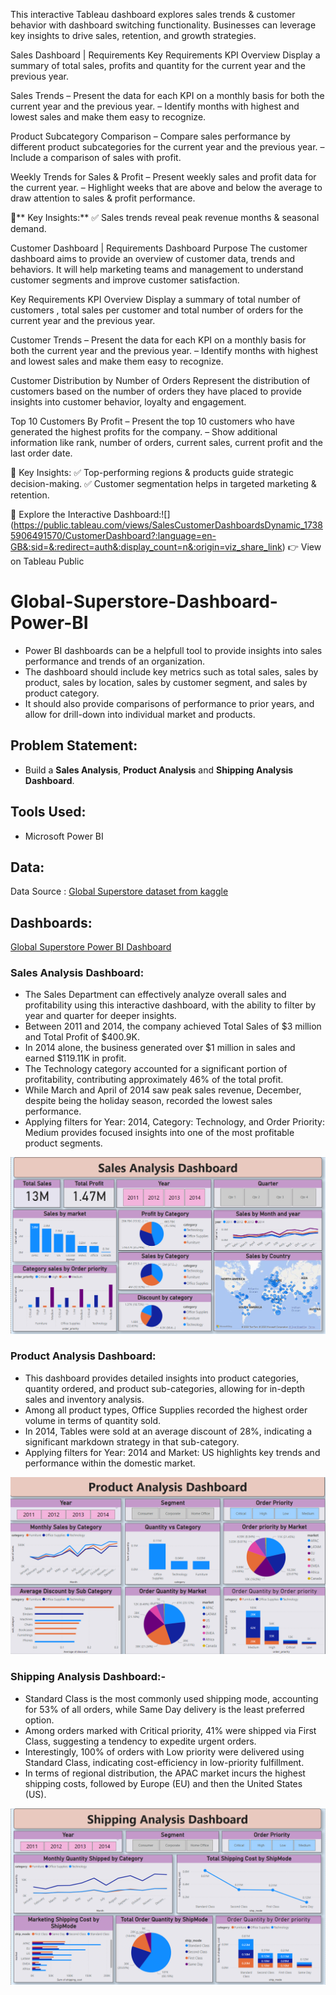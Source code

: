 This interactive Tableau dashboard explores sales trends & customer behavior with dashboard switching functionality. Businesses can leverage key insights to drive sales, retention, and growth strategies.

Sales Dashboard | Requirements
Key Requirements
KPI Overview
Display a summary of total sales, profits and quantity for the current year and the previous year.

Sales Trends
– Present the data for each KPI on a monthly basis for both the current year and the previous year.
– Identify months with highest and lowest sales and make them easy to recognize.

Product Subcategory Comparison
– Compare sales performance by different product subcategories for the current year and the previous year.
– Include a comparison of sales with profit.

Weekly Trends for Sales & Profit
– Present weekly sales and profit data for the current year.
– Highlight weeks that are above and below the average to draw attention to sales & profit performance.

📌** Key Insights:**
✅ Sales trends reveal peak revenue months & seasonal demand.

Customer Dashboard | Requirements
Dashboard Purpose
The customer dashboard aims to provide an overview of customer data, trends and behaviors. It will help marketing teams and management to understand customer segments and improve customer satisfaction.

Key Requirements KPI Overview
Display a summary of total number of customers , total sales per customer and total number of orders for the current year and the previous year.

Customer Trends
– Present the data for each KPI on a monthly basis for both the current year and the previous year.
– Identify months with highest and lowest sales and make them easy to recognize.

Customer Distribution by Number of Orders
Represent the distribution of customers based on the number of orders they have placed to provide insights into customer behavior, loyalty and engagement.

Top 10 Customers By Profit
– Present the top 10 customers who have generated the highest profits for the company.
– Show additional information like rank, number of orders, current sales, current profit and the last order date.

📌 Key Insights:
✅ Top-performing regions & products guide strategic decision-making.
✅ Customer segmentation helps in targeted marketing & retention.

🔗 Explore the Interactive Dashboard:![] (https://public.tableau.com/views/SalesCustomerDashboardsDynamic_17385906491570/CustomerDashboard?:language=en-GB&:sid=&:redirect=auth&:display_count=n&:origin=viz_share_link)
👉 View on Tableau Public







































# Global-Superstore-Dashboard-Power-BI
- Power BI dashboards can be a helpfull tool to provide insights into sales performance and trends of an organization.
- The dashboard should include key metrics such as total sales, sales by product, sales by location, sales by customer segment, and sales by product category.
- It should also provide comparisons of performance to prior years, and allow for drill-down into individual market and products.

## Problem Statement:
- Build a **Sales Analysis**, **Product Analysis** and **Shipping Analysis Dashboard**.

## Tools Used:
- Microsoft Power BI

## Data:
Data Source : [Global Superstore dataset from kaggle](https://www.kaggle.com/datasets/laibaanwer/superstore-sales-dataset)

## Dashboards:
[Global Superstore Power BI Dashboard](https://app.powerbi.com/links/N3hrAR_pEV?ctid=ab384a2f-d0bd-4e8d-a4b9-e3fb4ed82661&pbi_source=linkShare)

### Sales Analysis Dashboard:
- The Sales Department can effectively analyze overall sales and profitability using this interactive dashboard, with the ability to filter by year and quarter for deeper insights.
- Between 2011 and 2014, the company achieved Total Sales of $3 million and Total Profit of $400.9K.
- In 2014 alone, the business generated over $1 million in sales and earned $119.11K in profit.
- The Technology category accounted for a significant portion of profitability, contributing approximately 46% of the total profit.
- While March and April of 2014 saw peak sales revenue, December, despite being the holiday season, recorded the lowest sales performance.
- Applying filters for Year: 2014, Category: Technology, and Order Priority: Medium provides focused insights into one of the most profitable product segments.

![](https://github.com/naveenkvarma/DataAnalystIntern/blob/1e989205b1ab4c52a20d9a63331af6826294ce8a/Sale%20Analysis%20Dashboard.png)

### Product Analysis Dashboard:
- This dashboard provides detailed insights into product categories, quantity ordered, and product sub-categories, allowing for in-depth sales and inventory analysis.
- Among all product types, Office Supplies recorded the highest order volume in terms of quantity sold.
- In 2014, Tables were sold at an average discount of 28%, indicating a significant markdown strategy in that sub-category.
- Applying filters for Year: 2014 and Market: US highlights key trends and performance within the domestic market.

![](https://github.com/naveenkvarma/DataAnalystIntern/blob/1e989205b1ab4c52a20d9a63331af6826294ce8a/Product%20Analysis%20Dashboard.png)

### Shipping Analysis Dashboard:-
- Standard Class is the most commonly used shipping mode, accounting for 53% of all orders, while Same Day delivery is the least preferred option.
- Among orders marked with Critical priority, 41% were shipped via First Class, suggesting a tendency to expedite urgent orders.
- Interestingly, 100% of orders with Low priority were delivered using Standard Class, indicating cost-efficiency in low-priority fulfillment.
- In terms of regional distribution, the APAC market incurs the highest shipping costs, followed by Europe (EU) and then the United States (US).

![](https://github.com/naveenkvarma/DataAnalystIntern/blob/1e989205b1ab4c52a20d9a63331af6826294ce8a/Shipping%20Analysis%20Dashboard.png)


